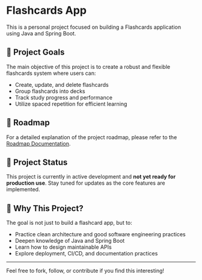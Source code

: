 # Flashcards App

This is a personal project focused on building a Flashcards application using Java and Spring Boot.

## 🚀 Project Goals

The main objective of this project is to create a robust and flexible flashcards system where users can:

- Create, update, and delete flashcards
- Group flashcards into decks
- Track study progress and performance
- Utilize spaced repetition for efficient learning

## 📅 Roadmap

For a detailed explanation of the project roadmap, please refer to the [Roadmap Documentation](./docs/flashcards-dev-roadmap.md).

## 📁 Project Status

This project is currently in active development and **not yet ready for production use**. Stay tuned for updates as the core features are implemented.

## 🧠 Why This Project?

The goal is not just to build a flashcard app, but to:

- Practice clean architecture and good software engineering practices
- Deepen knowledge of Java and Spring Boot
- Learn how to design maintainable APIs
- Explore deployment, CI/CD, and documentation practices

---

Feel free to fork, follow, or contribute if you find this interesting!
